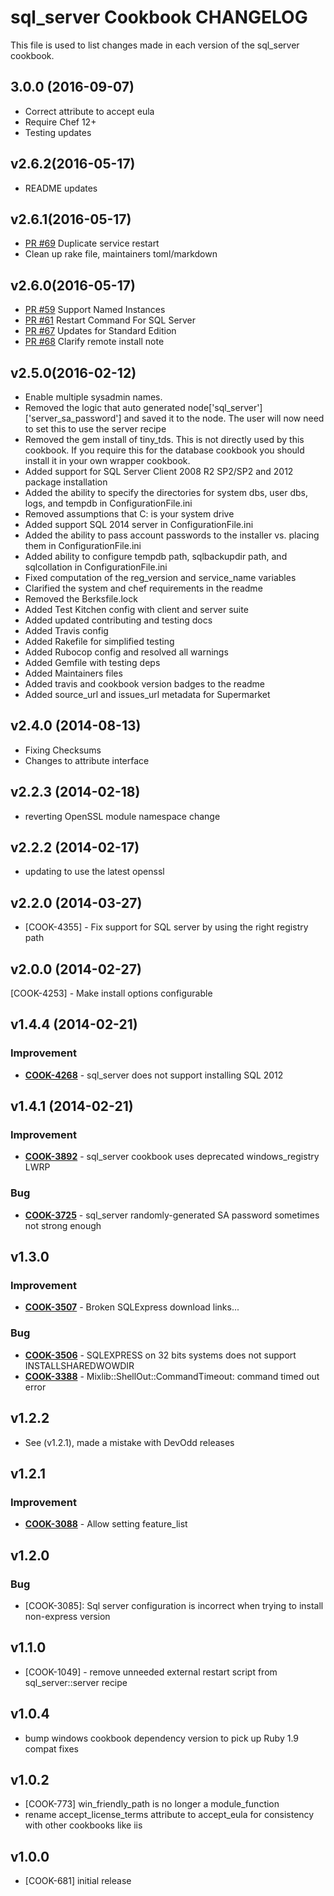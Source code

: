# sql_server Cookbook CHANGELOG
This file is used to list changes made in each version of the sql_server cookbook.

## 3.0.0 (2016-09-07)
- Correct attribute to accept eula
- Require Chef 12+
- Testing updates

## v2.6.2(2016-05-17)
- README updates

## v2.6.1(2016-05-17)
- [PR #69](https://github.com/chef-cookbooks/sql_server/pull/69) Duplicate service restart
- Clean up rake file, maintainers toml/markdown

## v2.6.0(2016-05-17)
- [PR #59](https://github.com/chef-cookbooks/sql_server/pull/59) Support Named Instances
- [PR #61](https://github.com/chef-cookbooks/sql_server/pull/61) Restart Command For SQL Server
- [PR #67](https://github.com/chef-cookbooks/sql_server/pull/67) Updates for Standard Edition
- [PR #68](https://github.com/chef-cookbooks/sql_server/pull/68) Clarify remote install note

## v2.5.0(2016-02-12)
- Enable multiple sysadmin names.
- Removed the logic that auto generated node['sql_server']['server_sa_password'] and saved it to the node. The user will now need to set this to use the server recipe
- Removed the gem install of tiny_tds. This is not directly used by this cookbook. If you require this for the database cookbook you should install it in your own wrapper cookbook.
- Added support for SQL Server Client 2008 R2 SP2/SP2 and 2012 package installation
- Added the ability to specify the directories for system dbs, user dbs, logs, and tempdb in ConfigurationFile.ini
- Removed assumptions that C: is your system drive
- Added support SQL 2014 server in ConfigurationFile.ini
- Added the ability to pass account passwords to the installer vs. placing them in ConfigurationFile.ini
- Added ability to configure tempdb path, sqlbackupdir path, and sqlcollation in ConfigurationFile.ini
- Fixed computation of the reg_version and service_name variables
- Clarified the system and chef requirements in the readme
- Removed the Berksfile.lock
- Added Test Kitchen config with client and server suite
- Added updated contributing and testing docs
- Added Travis config
- Added Rakefile for simplified testing
- Added Rubocop config and resolved all warnings
- Added Gemfile with testing deps
- Added Maintainers files
- Added travis and cookbook version badges to the readme
- Added source_url and issues_url metadata for Supermarket

## v2.4.0 (2014-08-13)
- Fixing Checksums
- Changes to attribute interface

## v2.2.3 (2014-02-18)
- reverting OpenSSL module namespace change

## v2.2.2 (2014-02-17)
- updating to use the latest openssl

## v2.2.0 (2014-03-27)
- [COOK-4355] - Fix support for SQL server by using the right registry path

## v2.0.0 (2014-02-27)
[COOK-4253] - Make install options configurable

## v1.4.4 (2014-02-21)
### Improvement
- **[COOK-4268](https://tickets.chef.io/browse/COOK-4268)** - sql_server does not support installing SQL 2012

## v1.4.1 (2014-02-21)
### Improvement
- **[COOK-3892](https://tickets.chef.io/browse/COOK-3892)** - sql_server cookbook uses deprecated windows_registry LWRP

### Bug
- **[COOK-3725](https://tickets.chef.io/browse/COOK-3725)** - sql_server randomly-generated SA password sometimes not strong enough

## v1.3.0
### Improvement
- **[COOK-3507](https://tickets.chef.io/browse/COOK-3507)** - Broken SQLExpress download links...

### Bug
- **[COOK-3506](https://tickets.chef.io/browse/COOK-3506)** - SQLEXPRESS on 32 bits systems does not support INSTALLSHAREDWOWDIR
- **[COOK-3388](https://tickets.chef.io/browse/COOK-3388)** - Mixlib::ShellOut::CommandTimeout: command timed out error

## v1.2.2
- See (v1.2.1), made a mistake with DevOdd releases

## v1.2.1
### Improvement
- **[COOK-3088](https://tickets.chef.io/browse/COOK-3088)** - Allow setting feature_list

## v1.2.0
### Bug
- [COOK-3085]: Sql server configuration is incorrect when trying to install non-express version

## v1.1.0
- [COOK-1049] - remove unneeded external restart script from sql_server::server recipe

## v1.0.4
- bump windows cookbook dependency version to pick up Ruby 1.9 compat fixes

## v1.0.2
- [COOK-773] win_friendly_path is no longer a module_function
- rename accept_license_terms attribute to accept_eula for consistency with other cookbooks like iis

## v1.0.0
- [COOK-681] initial release
